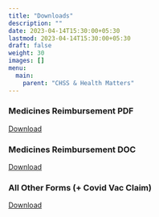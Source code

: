 ```yaml
---
title: "Downloads"
description: ""
date: 2023-04-14T15:30:00+05:30
lastmod: 2023-04-14T15:30:00+05:30
draft: false
weight: 30
images: []
menu:
  main:
    parent: "CHSS & Health Matters"
---
```


### Medicines Reimbursement PDF
[Download](images/15.%20%20%20Reimbursement%20of%20Medicines%20-%20Retired%20Employees.pdf)

### Medicines Reimbursement DOC
[Download](images/16.%20%20%20Reimbursement%20of%20Medicines%20-%20Retired%20employees.doc)

### All Other Forms (+ Covid Vac Claim)
[Download](images/17.%20%20%20ALL%20OTHER%20FORMS%20-%20CHSS%20Downlods.pdf)

